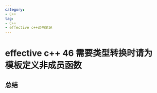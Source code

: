 ```yaml
---
category: 
- C++
tag:
- C++
- effective c++读书笔记
---
```


# effective c++ 46 需要类型转换时请为模板定义非成员函数

## 总结



